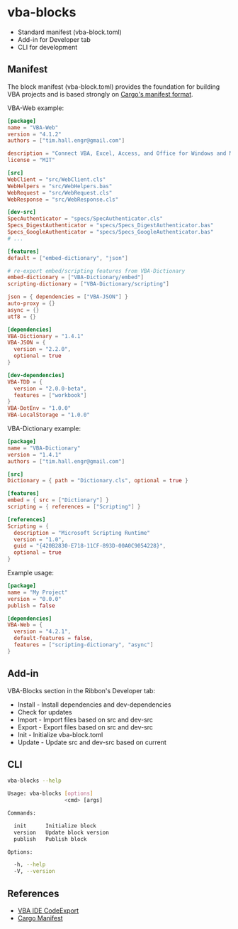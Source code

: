 # vba-blocks

- Standard manifest (vba-block.toml)
- Add-in for Developer tab
- CLI for development

## Manifest

The block manifest (vba-block.toml) provides the foundation for building VBA projects and is based strongly on [Cargo's manifest format](http://doc.crates.io/manifest.html). 

VBA-Web example:

```toml
[package]
name = "VBA-Web"
version = "4.1.2"
authors = ["tim.hall.engr@gmail.com"]

description = "Connect VBA, Excel, Access, and Office for Windows and Mac to web services and the web"
license = "MIT"

[src]
WebClient = "src/WebClient.cls"
WebHelpers = "src/WebHelpers.bas"
WebRequest = "src/WebRequest.cls"
WebResponse = "src/WebResponse.cls"

[dev-src]
SpecAuthenticator = "specs/SpecAuthenticator.cls"
Specs_DigestAuthenticator = "specs/Specs_DigestAuthenticator.bas"
Specs_GoogleAuthenticator = "specs/Specs_GoogleAuthenticator.bas"
# ...

[features]
default = ["embed-dictionary", "json"]

# re-export embed/scripting features from VBA-Dictionary
embed-dictionary = ["VBA-Dictionary/embed"]
scripting-dictionary = ["VBA-Dictionary/scripting"]

json = { dependencies = ["VBA-JSON"] }
auto-proxy = {}
async = {}
utf8 = {}

[dependencies]
VBA-Dictionary = "1.4.1"
VBA-JSON = {
  version = "2.2.0",
  optional = true
}

[dev-dependencies]
VBA-TDD = {
  version = "2.0.0-beta",
  features = ["workbook"]
}
VBA-DotEnv = "1.0.0"
VBA-LocalStorage = "1.0.0"
```

VBA-Dictionary example:

```toml
[package]
name = "VBA-Dictionary"
version = "1.4.1"
authors = ["tim.hall.engr@gmail.com"]

[src]
Dictionary = { path = "Dictionary.cls", optional = true }

[features]
embed = { src = ["Dictionary"] }
scripting = { references = ["Scripting"] }

[references]
Scripting = {
  description = "Microsoft Scripting Runtime"
  version = "1.0",
  guid = "{420B2830-E718-11CF-893D-00A0C9054228}",
  optional = true
}
```

Example usage:

```toml
[package]
name = "My Project"
version = "0.0.0"
publish = false

[dependencies]
VBA-Web = {
  version = "4.2.1",
  default-features = false,
  features = ["scripting-dictionary", "async"]
}
```

## Add-in

VBA-Blocks section in the Ribbon's Developer tab:

- Install - Install dependencies and dev-dependencies
- Check for updates
- Import - Import files based on src and dev-src
- Export - Export files based on src and dev-src
- Init - Initialize vba-block.toml
- Update - Update src and dev-src based on current

## CLI

```bash
vba-blocks --help

Usage: vba-blocks [options]
                  <cmd> [args]

Commands:

  init      Initialize block
  version   Update block version
  publish   Publish block

Options:

  -h, --help
  -V, --version
```

## References

- [VBA IDE CodeExport](https://github.com/spences10/VBA-IDE-Code-Export)
- [Cargo Manifest](http://doc.crates.io/manifest.html)
